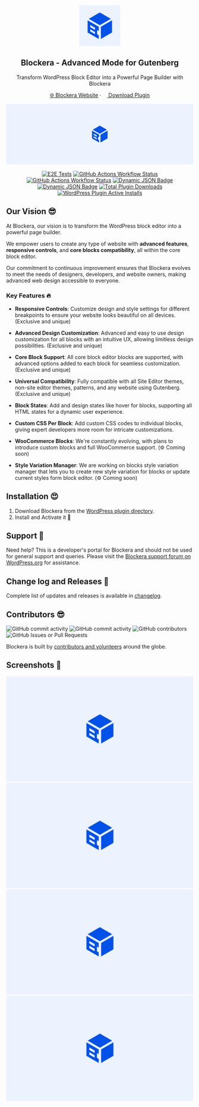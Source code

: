 <p align="center">
<img src="./.wordpress-org/icon-256x256.png" alt="Blockera" width="110">
</p>

<h2 align="center">Blockera - Advanced Mode for Gutenberg</h3>

<p align="center">
	Transform WordPress Block Editor into a Powerful Page Builder with Blockera
</p>

<p align="center">
	<a href="https://blockera.ai">🌐 Blockera Website</a> · <a href="https://wordpress.org/plugins/blockera/"><img height="12" width="12" src="https://cdn.simpleicons.org/wordpress" /> Download Plugin</a>
<p>


<p align="center">
<img src="./.wordpress-org/banner-1544x500.jpg" alt="Blockera">
</p>

<p align="center">
<a href="https://github.com/blockeraai/blockera/actions/workflows/cypress-e2e-tests.yml"><img alt="E2E Tests" src="https://img.shields.io/github/actions/workflow/status/blockeraai/blockera/cypress-e2e-tests.yml?style=flat&label=Test / E2E"></a> 
<a href="https://github.com/blockeraai/blockera/actions/workflows/jest-unit-tests.yml"><img alt="GitHub Actions Workflow Status" src="https://img.shields.io/github/actions/workflow/status/blockeraai/blockera/jest-unit-tests.yml?style=flat&label=Test / JS"></a> 
<a href="https://github.com/blockeraai/blockera/actions/workflows/php-unit-tests.yml"><img alt="GitHub Actions Workflow Status" src="https://img.shields.io/github/actions/workflow/status/blockeraai/blockera/php-unit-tests.yml?style=flat&label=Test / PHP"></a> 
<a href="https://github.com/blockeraai/blockera/blob/master/packages/blocks/core/js/wordpress-blocks-list.json"><img alt="Dynamic JSON Badge" src="https://img.shields.io/badge/dynamic/json?url=https%3A%2F%2Fraw.githubusercontent.com%2Fblockeraai%2Fblockera%2Fmaster%2Fpackages%2Fblocks%2Fcore%2Fjs%2Fwordpress-blocks-list.json&query=%24.data%5B%22soft-supported%22%5D&suffix=%20of%2093&logo=wordpress&logoColor=ffffff&label=WordPress%20Supported%20Blocks&labelColor=21759b&color=49c320"></a> 
<a href="https://github.com/blockeraai/blockera/blob/master/packages/blocks/core/js/woocommerce-blocks-list.json"><img alt="Dynamic JSON Badge" src="https://img.shields.io/badge/dynamic/json?url=https%3A%2F%2Fraw.githubusercontent.com%2Fblockeraai%2Fblockera%2Fmaster%2Fpackages%2Fblocks%2Fcore%2Fjs%2Fwoocommerce-blocks-list.json&query=%24.data%5B%22soft-supported%22%5D&suffix=%20of%20103&label=WooCommerce%20Supported%20Blocks&labelColor=7F54B3&color=49c320"></a> 
<a href="https://wordpress.org/plugins/blockera/"><img alt="Total Plugin Downloads" src="https://img.shields.io/wordpress/plugin/dt/blockera?label=Pluign%20Downloads&color=49c320"></a>
<a href="https://wordpress.org/plugins/blockera/"><img alt="WordPress Plugin Active Installs" src="https://img.shields.io/wordpress/plugin/installs/blockera?label=Plugin%20Active%20Installs&color=49c320"></a>
</p>

## Our Vision 😎
At Blockera, our vision is to transform the WordPress block editor into a powerful page builder. 

We empower users to create any type of website with **advanced features**, **responsive controls**, and **core blocks compatibility**, all within the core block editor. 

Our commitment to continuous improvement ensures that Blockera evolves to meet the needs of designers, developers, and website owners, making advanced web design accessible to everyone.

### Key Features 🔥

-   **Responsive Controls**: Customize design and style settings for different breakpoints to ensure your website looks beautiful on all devices. (Exclusive and unique)

-   **Advanced Design Customization**: Advanced and easy to use design customization for all blocks with an intuitive UX, allowing limitless design possibilities. (Exclusive and unique)

-   **Core Block Support**: All core block editor blocks are supported, with advanced options added to each block for seamless customization. (Exclusive and unique)

-   **Universal Compatibility**: Fully compatible with all Site Editor themes, non-site editor themes, patterns, and any website using Gutenberg. (Exclusive and unique)

-   **Block States**: Add and design states like hover for blocks, supporting all HTML states for a dynamic user experience.

-   **Custom CSS Per Block**: Add custom CSS codes to individual blocks, giving expert developers more room for intricate customizations.

-   **WooCommerce Blocks**: We're constantly evolving, with plans to introduce custom blocks and full WooCommerce support. (⚙️ Coming soon)

-   **Style Variation Manager**: We are working on blocks style variation manager that lets you to create new style variation for blocks or update current styles form block editor. (⚙️ Coming soon)


## Installation 😍

1. Download Blockera from the [WordPress plugin directory](https://wordpress.org/plugins/blockera/).
2. Install and Activate it 🎉


## Support 👋

Need help? This is a developer's portal for Blockera and should not be used for general support and queries. Please visit the [Blockera support forum on WordPress.org](https://wordpress.org/support/plugin/blockera) for assistance.


## Change log and Releases 📝
Complete list of updates and releases is available in [changelog](./changelog.txt).


## Contributors 😎
<img alt="GitHub commit activity" src="https://img.shields.io/github/commit-activity/t/blockeraai/blockera?label=Total%20Commits"> <img alt="GitHub commit activity" src="https://img.shields.io/github/commit-activity/m/blockeraai/blockera?label=Monthly%20Commits">
<img alt="GitHub contributors" src="https://img.shields.io/github/contributors-anon/blockeraai/blockera?label=Contributors"> <img alt="GitHub Issues or Pull Requests" src="https://img.shields.io/github/issues/blockeraai/blockera?label=Issues">

Blockera is built by [contributors and volunteers](./.github/CONTRIBUTING.md) around the globe.

## Screenshots 🌇
<p align="center">
<img alt="Screenshot 1" src="./.wordpress-org/screenshot-1.gif">
<img alt="Screenshot 2" src="./.wordpress-org/screenshot-2.gif">
<img alt="Screenshot 3" src="./.wordpress-org/screenshot-3.gif">
<img alt="Screenshot 4" src="./.wordpress-org/screenshot-4.gif">
</p>
